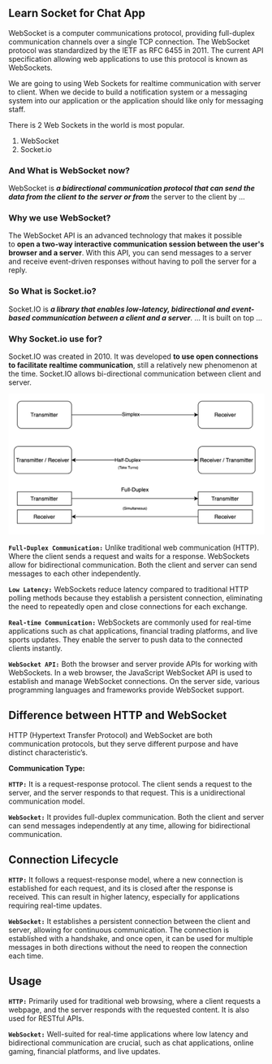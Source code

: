 ## Learn Socket for Chat App

WebSocket is a computer communications protocol, providing full-duplex communication channels over a single TCP connection. The WebSocket protocol was standardized by the IETF as RFC 6455 in 2011. The current API specification allowing web applications to use this protocol is known as WebSockets.

We are going to using Web Sockets for realtime communication with server to client. When we decide to build a notification system or a messaging system into our application or the application should like only for messaging staff.

There is 2 Web Sockets in the world is most popular.

1. WebSocket
2. Socket.io

### And What is WebSocket now?

WebSocket is ***a bidirectional communication protocol that can send the data from the client to the server or from*** the server to the client by ...

### Why we use WebSocket?

The WebSocket API is an advanced technology that makes it possible to **open a two-way interactive communication session between the user's browser and a server**. With this API, you can send messages to a server and receive event-driven responses without having to poll the server for a reply.

### So What is Socket.io?

Socket.IO is ***a library that enables low-latency, bidirectional and event-based communication between a client and a server***. ... It is built on top ...

### Why Socket.io use for?

Socket.IO was created in 2010. It was developed **to use open connections to facilitate realtime communication**, still a relatively new phenomenon at the time. Socket.IO allows bi-directional communication between client and server.

![./readme-assets/1.png](./readme-assets/1.png)

**`Full-Duplex Communication:`** Unlike traditional web communication (HTTP). Where the client sends a request and waits for a response. WebSockets allow for bidirectional communication. Both the client and server can send messages to each other independently.

**`Low Latency:`** WebSockets reduce latency compared to traditional HTTP polling methods because they establish a persistent connection, eliminating the need to repeatedly open and close connections for each exchange.

**`Real-time Communication:`** WebSockets are commonly used for real-time applications such as chat applications, financial trading platforms, and live sports updates. They enable the server to push data to the connected clients instantly.

**`WebSocket API:`** Both the browser and server provide APIs for working with WebSockets. In a web browser, the JavaScript WebSocket API is used to establish and manage WebSocket connections. On the server side, various programming languages and frameworks provide WebSocket support.

## Difference between HTTP and WebSocket

HTTP (Hypertext Transfer Protocol) and WebSocket are both communication protocols, but they serve different purpose and have distinct  characteristic’s.

**Communication Type:**

**`HTTP:`** It is a request-response protocol. The client sends a request to the server, and the server responds to that request. This is a unidirectional communication model.

**`WebSocket:`** It provides full-duplex communication. Both the client and server can send messages independently at any time, allowing for bidirectional communication.

## Connection Lifecycle

**`HTTP:`** It follows a request-response model, where a new connection is established for each request, and its is closed after the response is received. This can result in higher latency, especially for applications requiring real-time updates.

**`WebSocket:`** It establishes a persistent connection between the client and server, allowing for continuous communication. The connection is established with a handshake, and once open, it can be used for multiple messages in both directions without the need to reopen the connection each time.

## Usage

**`HTTP:`** Primarily used for traditional web browsing, where a client requests a webpage, and the server responds with the requested content. It is also used for RESTful APIs.

**`WebSocket:`** Well-suited for real-time applications where low latency and bidirectional communication are crucial, such as chat applications, online gaming, financial platforms, and live updates.

